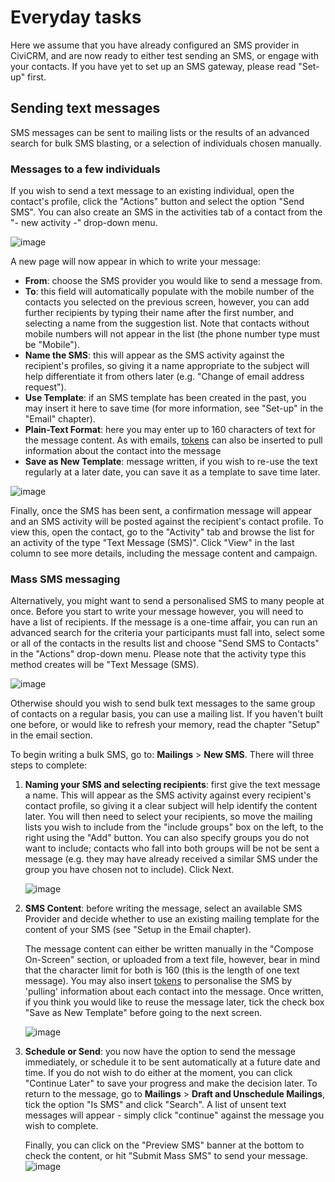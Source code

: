 # Everyday tasks

Here we assume that you have already configured an SMS provider in
CiviCRM, and are now ready to either test sending an SMS, or engage with
your contacts. If you have yet to set up an SMS gateway, please read
"Set-up" first.

## Sending text messages

SMS messages can be sent to mailing lists or the results of an advanced
search for bulk SMS blasting, or a selection of individuals chosen
manually.

### Messages to a few individuals

If you wish to send a text message to an existing individual, open the
contact's profile, click the "Actions" button and select the option
"Send SMS". You can also create an SMS in the activities tab of a
contact from the "- new activity -" drop-down menu.

![image](/img/CiviCRM_SMS_actionmenu.png)

A new page will now appear in which to write your message:

-   **From**: choose the SMS provider you would like to send a message
    from.
-   **To**: this field will automatically populate with the mobile
    number of the contacts you selected on the previous screen, however,
    you can add further recipients by typing their name after the first
    number, and selecting a name from the suggestion list. Note that
    contacts without mobile numbers will not appear in the list (the
    phone number type must be "Mobile").
-   **Name the SMS**: this will appear as the SMS activity against the
    recipient's profiles, so giving it a name appropriate to the subject
    will help differentiate it from others later (e.g. "Change of email
    address request").
-   **Use Template**: if an SMS template has been created in the past,
    you may insert it here to save time (for more information, see
    "Set-up" in the "Email" chapter).
-   **Plain-Text Format**: here you may enter up to 160 characters of
    text for the message content. As with emails, [tokens](/common-workflows/tokens-and-mail-merge.md) can also be
    inserted to pull information about the contact into the message
-   **Save as New Template**: message written, if you wish to re-use the
    text regularly at a later date, you can save it as a template to
    save time later.

![image](/img/CIVICRM_SMS_sending-to-an-individual.png)

Finally, once the SMS has been sent, a confirmation message will appear
and an SMS activity will be posted against the recipient's contact
profile. To view this, open the contact, go to the "Activity" tab and
browse the list for an activity of the type "Text Message (SMS)". Click
"View" in the last column to see more details, including the message
content and campaign.

### Mass SMS messaging

Alternatively, you might want to send a personalised SMS to many people
at once. Before you start to write your message however, you will need
to have a list of recipients. If the message is a one-time affair, you
can run an advanced search for the criteria your participants must fall
into, select some or all of the contacts in the results list and choose
"Send SMS to Contacts" in the "Actions" drop-down menu. Please note that
the activity type this method creates will be "Text Message (SMS).

![image](/img/CiviCRM_SMS_sending-by-advanced-search.png)

Otherwise should you wish to send bulk text messages to the same group
of contacts on a regular basis, you can use a mailing list. If you
haven't built one before, or would like to refresh your memory, read the
chapter "Setup" in the email section.

To begin writing a bulk SMS, go to: **Mailings** > **New SMS**. There
will three steps to complete:

1.  **Naming your SMS and selecting recipients**: first give the text
    message a name. This will appear as the SMS activity against every
    recipient's contact profile, so giving it a clear subject will help
    identify the content later. You will then need to select your
    recipients, so move the mailing lists you wish to include from the
    "include groups" box on the left, to the right using the "Add"
    button. You can also specify groups you do not want to include;
    contacts who fall into both groups will be not be sent a message
    (e.g. they may have already received a similar SMS under the group
    you have chosen not to include). Click Next.
    
    ![image](/img/CiviCRM_Bulk-SMS_recipients.png)
2.  **SMS Content**: before writing the message, select an available SMS
    Provider and decide whether to use an existing mailing template for
    the content of your SMS (see "Setup in the Email chapter).
    
    The message content can either be written manually in the "Compose
    On-Screen" section, or uploaded from a text file, however, bear in
    mind that the character limit for both is 160 (this is the length of
    one text message). You may also insert [tokens](/common-workflows/tokens-and-mail-merge.md) to personalise the SMS
    by 'pulling' information about each contact into the message.
    Once written, if you think
    you would like to reuse the message later, tick the check box "Save
    as New Template" before going to the next screen.
    
    ![image](/img/CiviCRM_Bulk-SMS_write-message.png)
3.  **Schedule or Send**: you now have the option to send the message
    immediately, or schedule it to be sent automatically at a future
    date and time. If you do not wish to do either at the moment, you
    can click "Continue Later" to save your progress and make the
    decision later. To return to the message, go to **Mailings** >
    **Draft and Unschedule Mailings**, tick the option "Is SMS" and
    click "Search". A list of unsent text messages will appear - simply
    click "continue" against the message you wish to complete.
    
    Finally, you can click on the "Preview SMS" banner at the bottom to
    check the content, or hit "Submit Mass SMS" to send your
    message.![image](/img/CiviCRM_Bulk-SMS_schedule-or-send.png)



